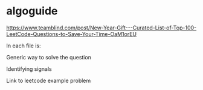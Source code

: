 # algoguide

https://www.teamblind.com/post/New-Year-Gift---Curated-List-of-Top-100-LeetCode-Questions-to-Save-Your-Time-OaM1orEU

In each file is: 

Generic way to solve the question

Identifying signals

Link to leetcode example problem
